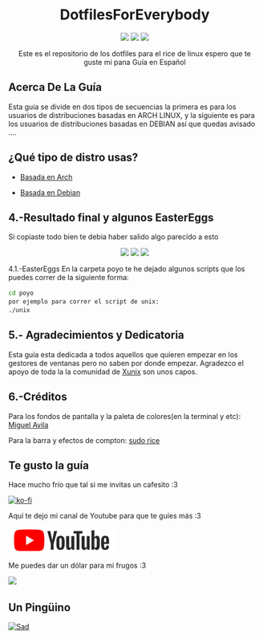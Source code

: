 <h1 align="center">DotfilesForEverybody</h1>
<p align="center">
  <img src="https://img.shields.io/badge/MAINTAINED-YES-green?style=for-the-badge">
  <img src="https://img.shields.io/badge/LICENSE-MIT-blue?style=for-the-badge">
  <img src="https://img.shields.io/github/issues/P4NAD3ROXIS/DotfilesForEverybody?style=for-the-badge"
</p>



<p align="center">Este es el repositorio de los dotfiles para el rice de linux espero que te guste mi pana Guía en Español</p>

## Acerca De La Guía 
Esta guía se divide en dos tipos de secuencias la primera es para los usuarios de distribuciones basadas en ARCH LINUX, y la siguiente es para los usuarios de distribuciones basadas en DEBIAN así que quedas avisado ....

## ¿Qué tipo de distro usas?

- [Basada en Arch](https://github.com/P4NAD3ROXIS/DotfilesForEverybody/blob/main/Guide/Spanish-Version/Distros/Arch/README.md)

- [Basada en Debian](https://github.com/P4NAD3ROXIS/DotfilesForEverybody/blob/main/Guide/Spanish-Version/Distros/Debian/README.md)


## 4.-Resultado final y algunos EasterEggs
Si copiaste todo bien te debia haber salido algo parecido a esto
<p align="center">
  <img src="https://i.imgur.com/YDQO2bQ.png">
  <img src="https://i.imgur.com/AImpdAj.png">
  <img src="https://i.imgur.com/mnkMygA.png"
</p>

4.1.-EasterEggs
En la carpeta poyo te he dejado algunos scripts que los puedes correr de la siguiente forma:

```bash
cd poyo
por ejemplo para correr el script de unix:
./unix
```
## 5.- Agradecimientos y Dedicatoria
Esta guía esta dedicada a todos aquellos que quieren empezar en los gestores de ventanas pero no saben por donde empezar. Agradezco el apoyo de toda la la comunidad de [Xunix](https://www.facebook.com/groups/xunix.welcome.to.the.heaven) son unos capos.

## 6.-Créditos

Para los fondos de pantalla y la paleta de colores(en la terminal y etc): [Miguel Avila](https://github.com/MiguelRAvila)


Para la barra y efectos de compton: [sudo rice](https://github.com/VaughnValle)


## Te gusto la guía
Hace mucho frío que tal si me invitas un cafesito :3

[![ko-fi](https://www.ko-fi.com/img/githubbutton_sm.svg)](https://ko-fi.com/panaderoxis)

Aquí te dejo mi canal de Youtube para que te guíes más :3

[![](https://raw.githubusercontent.com/VaughnValle/demo/master/yt-badge.png)](https://www.youtube.com/channel/UC8FF0V99oxY0k_im1-_Tyvg)

Me puedes dar un dólar para mi frugos :3

[![](https://c5.patreon.com/external/logo/become_a_patron_button.png)](https://www.patreon.com/natry_nenvf)



## Un Pingüino


[![Sad](https://i.pinimg.com/originals/48/69/68/48696843b6a213fcdecfd996fb42061a.jpg)](https://www.youtube.com/watch?v=Le_gTAlBNO8)
